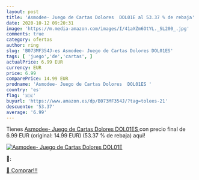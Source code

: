```yaml
---
layout: post
title: 'Asmodee- Juego de Cartas Dolores  DOL01E al 53.37 % de rebaja'
date: 2020-10-12 09:20:31
image: 'https://m.media-amazon.com/images/I/41aXZm6OtYL._SL200_.jpg'
comments: true
category: ofertas
author: ring
slug: 'B073MF354J-es Asmodee- Juego de Cartas Dolores DOL01ES'
tags: [ 'juego','de','cartas', ]
actualPrice: 6.99 EUR
currency: EUR
price: 6.99
comparePrice: 14.99 EUR
prodname: 'Asmodee- Juego de Cartas Dolores  DOL01ES '
country: 'es'
flag: '🇪🇸'
buyurl: 'https://www.amazon.es/dp/B073MF354J/?tag=tolees-21'
descuento: '53.37'
average: '6.99'
---
```


Tienes [Asmodee- Juego de Cartas Dolores  DOL01ES ](https://www.amazon.es/dp/B073MF354J/?tag=tolees-21) con precio final de  6.99 EUR (original: 14.99 EUR) (53.37 %  de rebaja) aqui!

[![Asmodee- Juego de Cartas Dolores  DOL01E](https://m.media-amazon.com/images/I/41aXZm6OtYL._SL200_.jpg)](https://www.amazon.es/dp/B073MF354J/?tag=tolees-21)

🔎:


[🛒 Comprar!!!](https://www.amazon.es/dp/B073MF354J/?tag=tolees-21)
